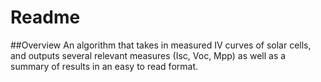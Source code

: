 # Readme
##Overview
An algorithm that takes in measured IV curves of solar cells, and outputs several relevant measures (Isc, Voc, Mpp) 
as well as a summary of results in an easy to read format.


